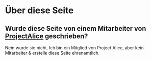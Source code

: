 # Über diese Seite

## Wurde diese Seite von einem Mitarbeiter von [ProjectAlice](https://docs.projectalice.io/) geschrieben?

Nein wurde sie nicht. Ich bin ein Mitglied von Project Alice, aber kein Mitarbeiter & erstelle diese Seite ehrenamtlich.



